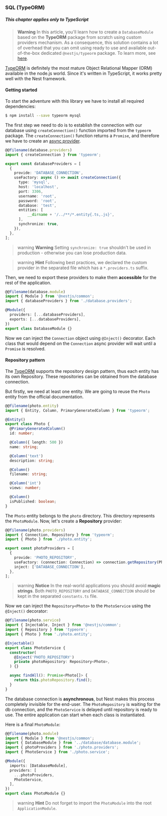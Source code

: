 ### SQL (TypeORM)

##### This chapter applies only to TypeScript

> **Warning** In this article, you'll learn how to create a `DatabaseModule` based on the **TypeORM** package from scratch using custom providers mechanism. As a consequence, this solution contains a lot of overhead that you can omit using ready to use and available out-of-the-box dedicated `@nestjs/typeorm` package. To learn more, see [here](/techniques/sql).

[TypeORM](https://github.com/typeorm/typeorm) is definitely the most mature Object Relational Mapper (ORM) available in the node.js world. Since it's written in TypeScript, it works pretty well with the Nest framework.

#### Getting started

To start the adventure with this library we have to install all required dependencies:

```bash
$ npm install --save typeorm mysql
```

The first step we need to do is to establish the connection with our database using `createConnection()` function imported from the `typeorm` package. The `createConnection()` function returns a `Promise`, and therefore we have to create an [async provider](/fundamentals/async-components).

```typescript
@@filename(database.providers)
import { createConnection } from 'typeorm';

export const databaseProviders = [
  {
    provide: 'DATABASE_CONNECTION',
    useFactory: async () => await createConnection({
      type: 'mysql',
      host: 'localhost',
      port: 3306,
      username: 'root',
      password: 'root',
      database: 'test',
      entities: [
          __dirname + '/../**/*.entity{.ts,.js}',
      ],
      synchronize: true,
    }),
  },
];
```

> warning **Warning** Setting `synchronize: true` shouldn't be used in production - otherwise you can lose production data.

> warning **Hint** Following best practices, we declared the custom provider in the separated file which has a `*.providers.ts` suffix.

Then, we need to export these providers to make them **accessible** for the rest of the application.

```typescript
@@filename(database.module)
import { Module } from '@nestjs/common';
import { databaseProviders } from './database.providers';

@Module({
  providers: [...databaseProviders],
  exports: [...databaseProviders],
})
export class DatabaseModule {}
```

Now we can inject the `Connection` object using `@Inject()` decorator. Each class that would depend on the `Connection` async provider will wait until a `Promise` is resolved.

#### Repository pattern

The [TypeORM](https://github.com/typeorm/typeorm) supports the repository design pattern, thus each entity has its own Repository. These repositories can be obtained from the database connection.

But firstly, we need at least one entity. We are going to reuse the `Photo` entity from the official documentation.

```typescript
@@filename(photo.entity)
import { Entity, Column, PrimaryGeneratedColumn } from 'typeorm';

@Entity()
export class Photo {
  @PrimaryGeneratedColumn()
  id: number;

  @Column({ length: 500 })
  name: string;

  @Column('text')
  description: string;

  @Column()
  filename: string;

  @Column('int')
  views: number;

  @Column()
  isPublished: boolean;
}
```

The `Photo` entity belongs to the `photo` directory. This directory represents the `PhotoModule`. Now, let's create a **Repository** provider:

```typescript
@@filename(photo.providers)
import { Connection, Repository } from 'typeorm';
import { Photo } from './photo.entity';

export const photoProviders = [
  {
    provide: 'PHOTO_REPOSITORY',
    useFactory: (connection: Connection) => connection.getRepository(Photo),
    inject: ['DATABASE_CONNECTION'],
  },
];
```

> warning **Notice** In the real-world applications you should avoid **magic strings**. Both `PHOTO_REPOSITORY` and `DATABASE_CONNECTION` should be kept in the separated `constants.ts` file.

Now we can inject the `Repository<Photo>` to the `PhotoService` using the `@Inject()` decorator:

```typescript
@@filename(photo.service)
import { Injectable, Inject } from '@nestjs/common';
import { Repository } from 'typeorm';
import { Photo } from './photo.entity';

@Injectable()
export class PhotoService {
  constructor(
    @Inject('PHOTO_REPOSITORY')
    private photoRepository: Repository<Photo>,
  ) {}

  async findAll(): Promise<Photo[]> {
    return this.photoRepository.find();
  }
}
```

The database connection is **asynchronous**, but Nest makes this process completely invisible for the end-user. The `PhotoRepository` is waiting for the db connection, and the `PhotoService` is delayed until repository is ready to use. The entire application can start when each class is instantiated.

Here is a final `PhotoModule`:

```typescript
@@filename(photo.module)
import { Module } from '@nestjs/common';
import { DatabaseModule } from '../database/database.module';
import { photoProviders } from './photo.providers';
import { PhotoService } from './photo.service';

@Module({
  imports: [DatabaseModule],
  providers: [
    ...photoProviders,
    PhotoService,
  ],
})
export class PhotoModule {}
```

> warning **Hint** Do not forget to import the `PhotoModule` into the root `ApplicationModule`.
